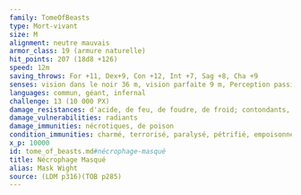 ```yaml
---
family: TomeOfBeasts
type: Mort-vivant
size: M
alignment: neutre mauvais
armor_class: 19 (armure naturelle)
hit_points: 207 (18d8 +126)
speed: 12m
saving_throws: For +11, Dex+9, Con +12, Int +7, Sag +8, Cha +9
senses: vision dans le noir 36 m, vision parfaite 9 m, Perception passive 13
languages: commun, géant, infernal
challenge: 13 (10 000 PX)
damage_resistances: d'acide, de feu, de foudre, de froid; contondants, perforants et tranchants issus d'armes non magiques
damage_vulnerabilities: radiants
damage_immunities: nécrotiques, de poison
condition_immunities: charmé, terrorisé, paralysé, pétrifié, empoisonné, étourdi, inconscient
x_p: 10000
id: tome_of_beasts.md#nécrophage-masqué
title: Nécrophage Masqué
alias: Mask Wight
source: (LDM p316)(TOB p285)
---
```


